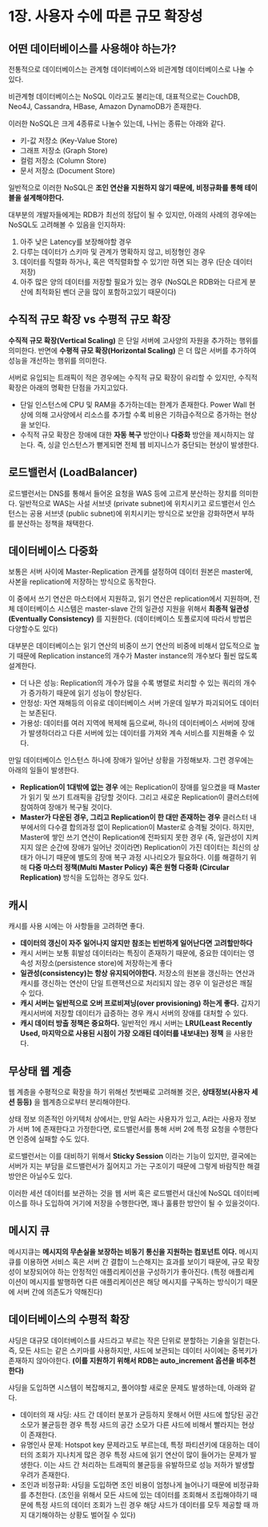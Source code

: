 # 1장. 사용자 수에 따른 규모 확장성

## 어떤 데이터베이스를 사용해야 하는가?

전통적으로 데이터베이스는 관계형 데이터베이스와 비관계형 데이터베이스로 나눌 수 있다.

비관계형 데이터베이스는 NoSQL 이라고도 불리는데, 대표적으로는 CouchDB, Neo4J, Cassandra, HBase, Amazon DynamoDB가 존재한다.

이러한 NoSQL은 크게 4종류로 나눌수 있는데, 나뉘는 종류는 아래와 같다.
- 키-값 저장소 (Key-Value Store)
- 그래프 저장소 (Graph Store)
- 컬럼 저장소 (Column Store)
- 문서 저장소 (Document Store)

일반적으로 이러한 NoSQL은 **조인 연산을 지원하지 않기 때문에, 비정규화를 통해 테이블을 설계해야한다.**

대부분의 개발자들에게는 RDB가 최선의 정답이 될 수 있지만, 아래의 사례의 경우에는 NoSQL도 고려해볼 수 있음을 인지하자:
1. 아주 낮은 Latency를 보장해야할 경우
2. 다루는 데이터가 스키마 및 관계가 명확하지 않고, 비정형인 경우
3. 데이터를 직렬화 하거나, 혹은 역직렬화할 수 있기만 하면 되는 경우 (단순 데이터 저장)
4. 아주 많은 양의 데이터를 저장할 필요가 있는 경우 (NoSQL은 RDB와는 다르게 분산에 최적화된 벤더 군을 많이 포함하고있기 때문이다)

## 수직적 규모 확장 vs 수평적 규모 확장

**수직적 규모 확장(Vertical Scaling)** 은 단일 서버에 고사양의 자원을 추가하는 행위를 의미한다. 반면에 **수평적 규모 확장(Horizontal Scaling)** 은 더 많은 서버를 추가하여 성능을 개선하는 행위를 의미한다.

서버로 유입되는 트래픽이 적은 경우에는 수직적 규모 확장이 유리할 수 있지만, 수직적 확장은 아래의 명확한 단점을 가지고있다.

- 단일 인스턴스에 CPU 및 RAM을 추가하는데는 한계가 존재한다. Power Wall 현상에 의해 고사양에서 리소스를 추가할 수록 비용은 기하급수적으로 증가하는 현상을 보인다.
- 수직적 규모 확장은 장애에 대한 **자동 복구** 방안이나 **다중화** 방안을 제시하지는 않는다. 즉, 싱글 인스턴스가 뻗게되면 전체 웹 비지니스가 중단되는 현상이 발생한다.

## 로드밸런서 (LoadBalancer)

로드밸런서는 DNS를 통해서 들어온 요청을 WAS 등에 고르게 분산하는 장치를 의미한다. 일반적으로 WAS는 사설 서브넷 (private subnet)에 위치시키고 로드밸런서 인스턴스는 공용 서브넷 (public subnet)에 위치시키는 방식으로 보안을 강화하면서 부하를 분산하는 정책을 채택한다.

## 데이터베이스 다중화

보통은 서버 사이에 Master-Replication 관계를 설정하여 데이터 원본은 master에, 사본을 replication에 저장하는 방식으로 동작한다.

이 중에서 쓰기 연산은 마스터에서 지원하고, 읽기 연산은 replication에서 지원하며, 전체 데이터베이스 시스템은 master-slave 간의 일관성 지원을 위해서 **최종적 일관성(Eventually Consistency)** 를 지원한다. (데이터베이스 토폴로지에 따라서 방법은 다양할수도 있다)

대부분은 데이터베이스는 읽기 연산의 비중이 쓰기 연산의 비중에 비해서 압도적으로 높기 때문에 Replication instance의 개수가 Master instance의 개수보다 훨씬 많도록 설계한다.

- 더 나은 성능: Replication의 개수가 많을 수록 병렬로 처리할 수 있는 쿼리의 개수가 증가하기 때문에 읽기 성능이 향상된다.
- 안정성: 자연 재해등의 이유로 데이터베이스 서버 가운데 일부가 파괴되어도 데이터는 보존된다.
- 가용성: 데이터를 여러 지역에 복제해 둠으로써, 하나의 데이터베이스 서버에 장애가 발생하더라고 다른 서버에 있는 데이터를 가져와 계속 서비스를 지원해줄 수 있다.

만일 데이터베이스 인스턴스 하나에 장애가 일어난 상황을 가정해보자. 그런 경우에는 아래의 일들이 발생한다.

- **Replication이 1대밖에 없는 경우** 에는 Replication이 장애를 일으켰을 때 Master가 읽기 및 쓰기 트래픽을 감당할 것이다. 그리고 새로운 Replication이 클러스터에 참여하여 장애가 복구될 것이다.
- **Master가 다운된 경우, 그리고 Replication이 한 대만 존재하는 경우** 클러스터 내부에서의 다수결 합의과정 없이 Replication이 Master로 승격될 것이다. 하지만, Master에 쌓인 쓰기 연산이 Replication에 전파되지 못한 경우 (즉, 일관성이 지켜지지 않은 순간에 장애가 일어난 것이라면) Replication이 가진 데이터는 최신의 상태가 아니기 때문에 별도의 장애 복구 과정 시나리오가 필요하다. 이를 해결하기 위해 **다중 마스터 정책(Multi Master Policy) 혹은 원형 다중화 (Circular Replication)** 방식을 도입하는 경우도 있다.

## 캐시

캐시를 사용 시에는 아 사항들을 고려하면 좋다.

- **데이터의 갱신이 자주 일어나지 않지만 참조는 빈번하게 일어난다면 고려할만하다**
- 캐시 서버는 보통 휘발성 데이터라는 특징이 존재하기 때문에, 중요한 데이터는 영속성 저장소(persistence store)에 저장하는게 좋다
- **일관성(consistency)는 항상 유지되어야한다.** 저장소의 원본을 갱신하는 연산과 캐시를 갱신하는 연산이 단일 트랜잭션으로 처리되지 않는 경우 이 일관성은 깨질 수 있다.
- **캐시 서버는 일반적으로 오버 프로비져닝(over provisioning) 하는게 좋다.** 갑자기 캐시서버에 저장할 데이터가 급증하는 경우 캐시 서버의 장애를 대처할 수 있다.
- **캐시 데이터 방출 정책은 중요하다.** 일반적인 캐시 서버는 **LRU(Least Recently Used, 마지막으로 사용된 시점이 가장 오래된 데이터를 내보내는) 정책** 을 사용한다.

## 무상태 웹 계층

웹 계층을 수평적으로 확장을 하기 위해선 첫번째로 고려해볼 것은, **상태정보(사용자 세션 등등)** 을 웹계층으로부터 분리해야한다.

상태 정보 의존적인 아키텍처 상에서는, 만일 A라는 사용자가 있고, A라는 사용자 정보가 서버 1에 존재한다고 가정한다면, 로드밸런서를 통해 서버 2에 특정 요청을 수행한다면 인증에 실패할 수도 있다.

로드밸런서는 이를 대비하기 위해서 **Sticky Session** 이라는 기능이 있지만, 결국에는 서버가 지는 부담을 로드밸런서가 짊어지고 가는 구조이기 때문에 그렇게 바람직한 해결 방안은 아닐수도 있다.

이러한 세션 데이터를 보관하는 것을 웹 서버 혹은 로드밸런서 대신에 NoSQL 데이터베이스를 하나 도입하여 거기에 저장을 수행한다면, 꽤나 훌륭한 방안이 될 수 있을것이다.

## 메시지 큐

메시지큐는 **메시지의 무손실을 보장하는 비동기 통신을 지원하는 컴포넌트 이다.** 메시지큐를 이용하면 서비스 혹은 서버 간 결합이 느슨해지는 효과를 보이기 때문에, 규모 확장성이 보장되어야 하는 안정적인 애플리케이션을 구성하기가 좋아진다. (특정 애플리케이션이 메시지를 발행하면 다른 애플리케이션은 해당 메시지를 구독하는 방식이기 때문에 서버 간에 의존도가 약해진다)

## 데이터베이스의 수평적 확장

샤딩은 대규모 데이터베이스를 샤드라고 부르는 작은 단위로 분할하는 기술을 일컫는다. 즉, 모든 샤드는 같은 스키마를 사용하지만, 샤드에 보관되는 데이터 사이에는 중복키가 존재하지 않아야한다. **(이를 지원하기 위해서 RDB는 auto_increment 옵션을 비추천한다)**

샤딩을 도입하면 시스템이 복잡해지고, 풀어야할 새로운 문제도 발생하는데, 아래와 같다.

- 데이터의 재 샤딩: 샤드 간 데이터 분포가 균등하지 못해서 어떤 샤드에 할당된 공간 소모가 불균등한 경우 특정 샤드의 공간 소모가 다른 샤드에 비해서 빨라지는 현상이 존재한다.
- 유명인사 문제: Hotspot key 문제라고도 부르는데, 특정 파티션키에 대응하는 데이터의 조회가 지나치게 많은 경우 특정 샤드에 읽기 연산이 많이 들어가는 문제가 발생한다. 이는 샤드 간 처리하는 트래픽의 불균등을 유발하므로 성능 저하가 발생할 우려가 존재한다.
- 조인과 비정규화: 샤딩을 도입하면 조인 비용이 엄청나게 늘어나기 때문에 비정규화를 추천한다. (조인을 위해서 모든 샤드에 있는 데이터를 조회해서 조립해야하기 때문에 특정 샤드의 데이터 조회가 느린 경우 해당 샤드가 데이터를 모두 제공할 때 까지 대기해야하는 상황도 벌어질 수 있다)